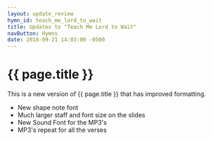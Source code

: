 ```yaml
---
layout: update_review
hymn_id: teach_me_lord_to_wait
title: Updates to "Teach Me Lord to Wait"
navButton: Hymns
date: 2018-09-21 14:03:00 -0500
---
```

# {{ page.title }}
This is a new version of {{ page.title }} that has improved formatting.

- New shape note font
- Much larger staff and font size on the slides
- New Sound Font for the MP3's
- MP3's repeat for all the verses
